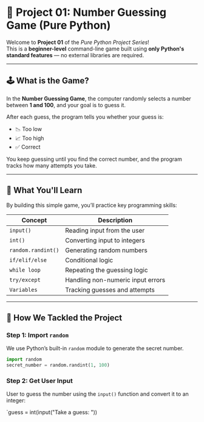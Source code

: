 # 🎯 Project 01: Number Guessing Game (Pure Python)

Welcome to **Project 01** of the *Pure Python Project Series*!  
This is a **beginner-level** command-line game built using **only Python's standard features** — no external libraries are required.

---

## 🕹️ What is the Game?

In the **Number Guessing Game**, the computer randomly selects a number between **1 and 100**, and your goal is to guess it.

After each guess, the program tells you whether your guess is:

- 📉 Too low
- 📈 Too high
- ✅ Correct

You keep guessing until you find the correct number, and the program tracks how many attempts you take.

---

## 🧠 What You'll Learn

By building this simple game, you’ll practice key programming skills:

| Concept              | Description                                 |
|----------------------|---------------------------------------------|
| `input()`            | Reading input from the user                 |
| `int()`              | Converting input to integers                |
| `random.randint()`   | Generating random numbers                   |
| `if/elif/else`       | Conditional logic                           |
| `while loop`         | Repeating the guessing logic                |
| `try/except`         | Handling non-numeric input errors           |
| `Variables`          | Tracking guesses and attempts               |

---

## 🔧 How We Tackled the Project

### Step 1: Import `random`
We use Python’s built-in `random` module to generate the secret number.

```python
import random
secret_number = random.randint(1, 100)
```

### Step 2: Get User Input
User to guess the number using the `input()` function and convert it to an integer:

`guess = int(input("Take a guess: "))


